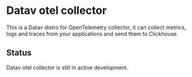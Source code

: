 # Datav otel collector

This is a Datav distro for OpenTelemetry collector, it can collect metrics, logs and traces from your applications and send them to Clickhouse.


## Status 

Datav otel collector is still in active development.
